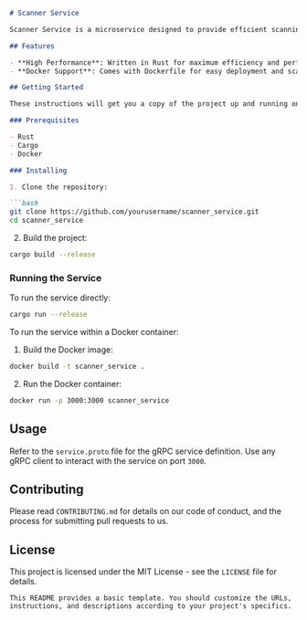 ```markdown
# Scanner Service

Scanner Service is a microservice designed to provide efficient scanning capabilities via gRPC. Built with Rust, it leverages the power of asynchronous programming to handle high throughput and low latency scanning operations.

## Features

- **High Performance**: Written in Rust for maximum efficiency and performance.
- **Docker Support**: Comes with Dockerfile for easy deployment and scaling.

## Getting Started

These instructions will get you a copy of the project up and running on your local machine for development and testing purposes.

### Prerequisites

- Rust
- Cargo
- Docker

### Installing

1. Clone the repository:

```bash
git clone https://github.com/yourusername/scanner_service.git
cd scanner_service
```

2. Build the project:

```bash
cargo build --release
```

### Running the Service

To run the service directly:

```bash
cargo run --release
```

To run the service within a Docker container:

1. Build the Docker image:

```bash
docker build -t scanner_service .
```

2. Run the Docker container:

```bash
docker run -p 3000:3000 scanner_service
```

## Usage

Refer to the `service.proto` file for the gRPC service definition. Use any gRPC client to interact with the service on port `3000`.

## Contributing

Please read `CONTRIBUTING.md` for details on our code of conduct, and the process for submitting pull requests to us.

## License

This project is licensed under the MIT License - see the `LICENSE` file for details.
```
This README provides a basic template. You should customize the URLs, instructions, and descriptions according to your project's specifics.